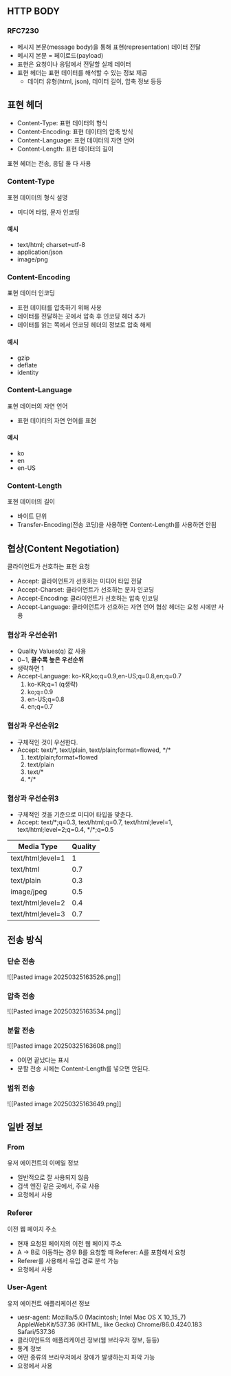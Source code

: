 ## HTTP BODY

### RFC7230
- 메시지 본문(message body)을 통해 표현(representation) 데이터 전달
- 메시지 본문 = 페이로드(payload)
- 표현은 요청이나 응답에서 전달할 실제 데이터
- 표현 헤더는 표현 데이터를 해석할 수 있는 정보 제공
	- 데이터 유형(html, json), 데이터 길이, 압축 정보 등등

## 표현 헤더

- Content-Type: 표현 데이터의 형식
- Content-Encoding: 표현 데이터의 압축 방식
- Content-Language: 표현 데이터의 자연 언어
- Content-Length: 표현 데이터의 길이

표현 헤더는 전송, 응답 둘 다 사용

### Content-Type
표현 데이터의 형식 설명
- 미디어 타입, 문자 인코딩
#### 예시
- text/html; charset=utf-8
- application/json
- image/png
### Content-Encoding
표현 데이터 인코딩
- 표현 데이터를 압축하기 위해 사용
- 데이터를 전달하는 곳에서 압축 후 인코딩 헤더 추가
- 데이터를 읽는 쪽에서 인코딩 헤더의 정보로 압축 해제
#### 예시
- gzip
- deflate
- identity
### Content-Language
표현 데이터의 자연 언어
- 표현 데이터의 자연 언어를 표현
#### 예시
- ko
- en
- en-US
### Content-Length
표현 데이터의 길이
- 바이트 단위
- Transfer-Encoding(전송 코딩)을 사용하면 Content-Length를 사용하면 안됨

## 협상(Content Negotiation)

클라이언트가 선호하는 표현 요청
- Accept: 클라이언트가 선호하는 미디어 타입 전달
- Accept-Charset: 클라이언트가 선호하는 문자 인코딩
- Accept-Encoding: 클라이언트가 선호하는 압축 인코딩
- Accept-Language: 클라이언트가 선호하는 자연 언어
협상 헤더는 요청 시에만 사용
### 협상과 우선순위1
- Quality Values(q) 값 사용
- 0~1, **클수록 높은 우선순위**
- 생략하면 1
- Accept-Language: ko-KR,ko;q=0.9,en-US;q=0.8,en;q=0.7
	1. ko-KR;q=1 (q생략)
	2. ko;q=0.9
	3. en-US;q=0.8
	4. en;q=0.7
### 협상과 우선순위2
- 구체적인 것이 우선한다.
- Accept: text/\*, text/plain, text/plain;format=flowed, \*/*
	1. text/plain;format=flowed
	2. text/plain
	3. text/*
	4. \*/*
### 협상과 우선순위3
- 구체적인 것을 기준으로 미디어 타입을 맞춘다.
- Accept: text/\*;q=0.3, text/html;q=0.7, text/html;level=1, text/html;level=2;q=0.4, \*/\*;q=0.5

| Media Type        | Quality |
| ----------------- | ------- |
| text/html;level=1 | 1       |
| text/html         | 0.7     |
| text/plain        | 0.3     |
| image/jpeg        | 0.5     |
| text/html;level=2 | 0.4     |
| text/html;level=3 | 0.7     |

## 전송 방식
### 단순 전송
![[Pasted image 20250325163526.png]]
### 압축 전송
![[Pasted image 20250325163534.png]]
### 분할 전송
![[Pasted image 20250325163608.png]]
- 0이면 끝났다는 표시
- 분할 전송 시에는 Content-Length를 넣으면 안된다.
### 범위 전송
![[Pasted image 20250325163649.png]]

## 일반 정보
### From
유저 에이전트의 이메일 정보
- 일반적으로 잘 사용되지 않음
- 검색 엔진 같은 곳에서, 주로 사용
- 요청에서 사용
### Referer
이전 웹 페이지 주소
- 현재 요청된 페이지의 이전 웹 페이지 주소
- A -> B로 이동하는 경우 B를 요청할 때 Referer: A를 포함해서 요청
- Referer를 사용해서 유입 경로 분석 가능
- 요청에서 사용
### User-Agent
유저 에이전트 애플리케이션 정보
- uesr-agent: Mozilla/5.0 (Macintosh; Intel Mac OS X 10_15_7) AppleWebKit/537.36 (KHTML, like Gecko) Chrome/86.0.4240.183 Safari/537.36
- 클라이언트의 애플리케이션 정보(웹 브라우저 정보, 등등)
- 통계 정보
- 어떤 종류의 브라우저에서 장애가 발생하는지 파악 가능
- 요청에서 사용